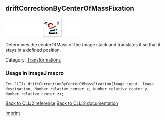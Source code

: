## driftCorrectionByCenterOfMassFixation
<img src="images/mini_empty_logo.png"/><img src="images/mini_empty_logo.png"/><img src="images/mini_clijx_logo.png"/><img src="images/mini_empty_logo.png"/>

Determines the centerOfMass of the image stack and translates it so that it stays in a defined position.

Category: [Transformations](https://clij.github.io/clij2-docs/reference__transform)

### Usage in ImageJ macro
```
Ext.CLIJx_driftCorrectionByCenterOfMassFixation(Image input, Image destination, Number relative_center_x, Number relative_center_y, Number relative_center_z);
```


[Back to CLIJ2 reference](https://clij.github.io/clij2-docs/reference)
[Back to CLIJ2 documentation](https://clij.github.io/clij2-docs)

[Imprint](https://clij.github.io/imprint)
